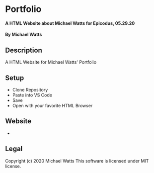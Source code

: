 # Portfolio

#### A HTML Website about Michael Watts for Epicodus, 05.29.20

#### By Michael Watts

## Description

A  HTML Website for Michael Watts' Portfolio

## Setup

* Clone Repository
* Paste into VS Code
* Save
* Open with your favorite HTML Browser

## Website
* 

## Legal
Copyright (c) 2020 Michael Watts
This software is licensed under MIT license.
